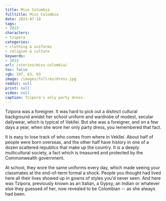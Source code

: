 ```yaml
---
title: Miss Colombia
fulltitle: Miss Colombia
date: 2023-07-10
tags:
- 2023
characters:
- tzipora
categories:
- clothing & uniforms
- religion & culture
keywords:
- 2023
url: /stories/miss-colombia/
toc: false
rgb: 197, 63, 93
image: /images/fullres/dress.jpg
reddit: null
print: null
video: null
caption: Tzipora's only party dress.
---
```

Tzipora was a foreigner. It was hard to pick out a distinct cultural background amidst her school uniform and wardrobe of modest, secular dailywear, which is typical of Vekllei. But she was a foreigner, and on a few days a year, when she wore her only party dress, you remembered that fact.

It is easy to lose track of who comes from where in Vekllei. About half of people were born overseas, and the other half have history in one of a dozen scattered republics that make up the country. It is a deeply multicultural society, a fact which is treasured and protected by the Commonwealth government.

At school, they wore the same uniforms every day, which made seeing your classmates at the end-of-term formal a shock. People you thought had lived here all their lives showed up in gowns of styles you'd never seen. And here was Tzipora, previously known as an Italian, a Gypsy, an Indian or whatever else they guessed of her, now revealed to be Colombian -- as she always had been.

<!--In general, the centralisation of textiles and clothing manufacturers in Vekllei has had the effect of obscuring ethnicity. The Commonwealth has no common race, language or culture. Instead, it is a country by values and circumstance. This is a market that offers everyone basically the same department stores with the same styles of clothes, whether your family has been here for two weeks or a thousand years. The wardrobes of Vekllei people are filled with modest dailywear and something nice for church or occasions, which has the effect of reifying the appearance of society.

To clarify, when we talk about dressing people 'basically the same,' we do not imply literal uniforms as found in their schools or something comparable to the 'Mao-suit' -- department stores offer a million items in many styles. But they are all *commonwealth* styles, in a vision of the *democratic* man and woman, and so they do not contribute to the diverse cultural clothing background of Vekllei's disparate republics. That is not to say that traditional or cultural clothing does not exist (it is common) or that it is suppressed (it isn't) -- just that this state of affairs is convenient for a new country eager to celebrate a shared, civic identity in which any man filled with the democratic spirit can gain citizenship.-->





